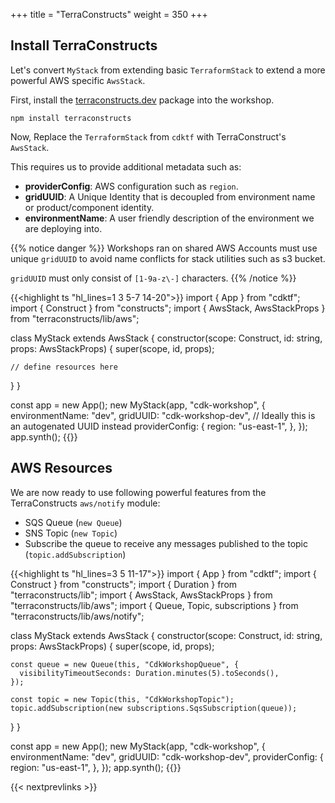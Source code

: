 +++
title = "TerraConstructs"
weight = 350
+++

## Install TerraConstructs

Let's convert `MyStack` from extending basic `TerraformStack` to extend a more powerful AWS specific `AwsStack`.

First, install the [terraconstructs.dev](https://terraconstructs.dev) package into the workshop.

```terminal
npm install terraconstructs
```

Now, Replace the `TerraformStack` from `cdktf` with TerraConstruct's `AwsStack`.

This requires us to provide additional metadata such as:

- **providerConfig**: AWS configuration such as `region`.
- **gridUUID**: A Unique Identity that is decoupled from environment name or product/component identity.
- **environmentName**: A user friendly description of the environment we are deploying into.

{{% notice danger %}}
Workshops ran on shared AWS Accounts must use unique `gridUUID` to avoid name conflicts for stack utilities such as s3 bucket.

`gridUUID` must only consist of `[1-9a-z\-]` characters.
{{% /notice %}}

{{<highlight ts "hl_lines=1 3 5-7 14-20">}}
import { App } from "cdktf";
import { Construct } from "constructs";
import { AwsStack, AwsStackProps } from "terraconstructs/lib/aws";

class MyStack extends AwsStack {
  constructor(scope: Construct, id: string, props: AwsStackProps) {
    super(scope, id, props);

    // define resources here
  }
}

const app = new App();
new MyStack(app, "cdk-workshop", {
  environmentName: "dev",
  gridUUID: "cdk-workshop-dev", // Ideally this is an autogenated UUID instead
  providerConfig: {
    region: "us-east-1",
  },
});
app.synth();
{{</highlight>}}

## AWS Resources

We are now ready to use following powerful features from the TerraConstructs `aws/notify` module:

- SQS Queue (`new Queue`)
- SNS Topic (`new Topic`)
- Subscribe the queue to receive any messages published to the topic (`topic.addSubscription`)

{{<highlight ts "hl_lines=3 5 11-17">}}
import { App } from "cdktf";
import { Construct } from "constructs";
import { Duration } from "terraconstructs/lib";
import { AwsStack, AwsStackProps } from "terraconstructs/lib/aws";
import { Queue, Topic, subscriptions } from "terraconstructs/lib/aws/notify";

class MyStack extends AwsStack {
  constructor(scope: Construct, id: string, props: AwsStackProps) {
    super(scope, id, props);

    const queue = new Queue(this, "CdkWorkshopQueue", {
      visibilityTimeoutSeconds: Duration.minutes(5).toSeconds(),
    });

    const topic = new Topic(this, "CdkWorkshopTopic");
    topic.addSubscription(new subscriptions.SqsSubscription(queue));
  }
}

const app = new App();
new MyStack(app, "cdk-workshop", {
  environmentName: "dev",
  gridUUID: "cdk-workshop-dev",
  providerConfig: {
    region: "us-east-1",
  },
});
app.synth();
{{</highlight>}}

{{< nextprevlinks >}}